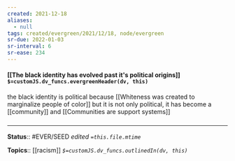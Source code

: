 ```yaml
---
created: 2021-12-18 
aliases:
  - null
tags: created/evergreen/2021/12/18, node/evergreen
sr-due: 2022-01-03
sr-interval: 6
sr-ease: 234
---
```


#### [[The black identity has evolved past it's political origins]] `$=customJS.dv_funcs.evergreenHeader(dv, this)`

the black identity is political because [[Whiteness was created to marginalize people of color]] but it is not only political, it has become a [[community]] and [[Communities are support systems]]
 

### <hr class="footnote"/>

**Status**:: #EVER/SEED
*edited `=this.file.mtime`*

**Topics**:: [[racism]]
*`$=customJS.dv_funcs.outlinedIn(dv, this)`*
